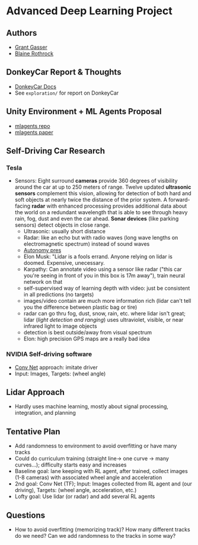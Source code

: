 # Advanced Deep Learning Project

## Authors
* [Grant Gasser](https://www.linkedin.com/in/grantgasser/)
* [Blaine Rothrock](https://www.linkedin.com/in/brothrock/)

## DonkeyCar Report & Thoughts
* [DonkeyCar Docs](https://docs.donkeycar.com/)
* See `exploration/` for report on DonkeyCar

## Unity Environment + ML Agents Proposal
* [mlagents repo](https://github.com/Unity-Technologies/ml-agents)
* [mlagents paper](https://arxiv.org/pdf/1809.02627.pdf)

## Self-Driving Car Research
### Tesla
* Sensors:
Eight surround **cameras** provide 360 degrees of visibility around the car at up to 250 meters of range. Twelve updated **ultrasonic sensors** complement this vision, allowing for detection of both hard and soft objects at nearly twice the distance of the prior system. A forward-facing **radar** with enhanced processing provides additional data about the world on a redundant wavelength that is able to see through heavy rain, fog, dust and even the car ahead. **Sonar devices** (like parking sensors) detect objects in close range.
  - Ultrasonic: usually short distance
  - Radar: like an echo but with radio waves (long wave lengths on electromagnetic spectrum) instead of sound waves
  - [Autonomy pres](https://www.youtube.com/watch?v=HM23sjhtk4Q)
  - Elon Musk: "Lidar is a fools errand. Anyone relying on lidar is doomed. Expensive, unecessary.
  - Karpathy: Can annotate video using a sensor like radar ("this car you're seeing in front of you in this box is 17m away"), train neural network on that
  - self-supervised way of learning depth with video: just be consistent in all predictions (no targets)
  - images/video contain are much more information rich (lidar can't tell you the difference between plastic bag or tire)
  - radar can go thru fog, dust, snow, rain, etc. where lidar isn't great; lidar (_light detection and ranging_) uses ultraviolet, visible, or near infrared light to image objects
  - detection is best outside/away from visual spectrum
  - Elon: high precision GPS maps are a really bad idea
  
### NVIDIA Self-driving software
* [Conv Net](https://devblogs.nvidia.com/deep-learning-self-driving-cars/) approach: imitate driver
* Input: Images, Targets: (wheel angle)

## Lidar Approach
* Hardly uses machine learning, mostly about signal processing, integration, and planning

## Tentative Plan
* Add randomness to environment to avoid overfitting or have many tracks
* Could do curriculum training (straight line-> one curve -> many curves...); difficulty starts easy and increases
* Baseline goal: lane keeping with RL agent, after trained, collect images (1-8 cameras) with associated wheel angle and acceleration
* 2nd goal: Conv Net (TF); Input: Images collected from RL agent and (our driving), Targets: (wheel angle, acceleration, etc.)
* Lofty goal: Use lidar (or radar) and add several RL agents 

## Questions 
* How to avoid overfitting (memorizing track)? How many different tracks do we need? Can we add randomness to the tracks in some way?

